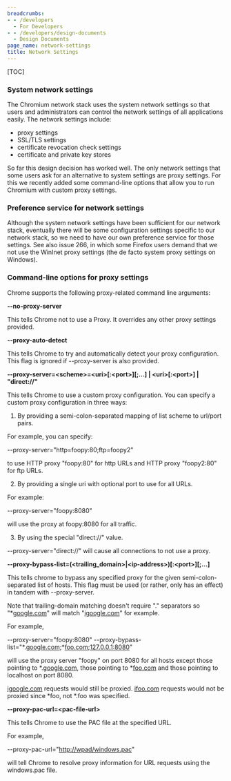 ```yaml
---
breadcrumbs:
- - /developers
  - For Developers
- - /developers/design-documents
  - Design Documents
page_name: network-settings
title: Network Settings
---
```


[TOC]

### System network settings

The Chromium network stack uses the system network settings so that users and
administrators can control the network settings of all applications easily. The
network settings include:

*   proxy settings
*   SSL/TLS settings
*   certificate revocation check settings
*   certificate and private key stores

So far this design decision has worked well. The only network settings that some
users ask for an alternative to system settings are proxy settings. For this we
recently added some command-line options that allow you to run Chromium with
custom proxy settings.

### Preference service for network settings

Although the system network settings have been sufficient for our network stack,
eventually there will be some configuration settings specific to our network
stack, so we need to have our own preference service for those settings. See
also issue 266, in which some Firefox users demand that we not use the WinInet
proxy settings (the de facto system proxy settings on Windows).

### Command-line options for proxy settings

Chrome supports the following proxy-related command line arguments:

**--no-proxy-server**

This tells Chrome not to use a Proxy. It overrides any other proxy settings
provided.

**--proxy-auto-detect**

This tells Chrome to try and automatically detect your proxy configuration. This
flag is ignored if --proxy-server is also provided.

**--proxy-server=&lt;scheme&gt;=&lt;uri&gt;\[:&lt;port&gt;\]\[;...\] |
&lt;uri&gt;\[:&lt;port&gt;\] | "direct://"**

This tells Chrome to use a custom proxy configuration. You can specify a custom
proxy configuration in three ways:

1) By providing a semi-colon-separated mapping of list scheme to url/port pairs.

For example, you can specify:

--proxy-server="http=foopy:80;ftp=foopy2"

to use HTTP proxy "foopy:80" for http URLs and HTTP proxy "foopy2:80" for ftp
URLs.

2) By providing a single uri with optional port to use for all URLs.

For example:

--proxy-server="foopy:8080"

will use the proxy at foopy:8080 for all traffic.

3) By using the special "direct://" value.

--proxy-server="direct://" will cause all connections to not use a proxy.

**--proxy-bypass-list=(&lt;trailing_domain&gt;|&lt;ip-address&gt;)\[:&lt;port&gt;\]\[;...\]**

This tells chrome to bypass any specified proxy for the given
semi-colon-separated list of hosts. This flag must be used (or rather, only has
an effect) in tandem with --proxy-server.

Note that trailing-domain matching doesn't require "." separators so
"\*[google.com](http://google.com/)" will match
"[igoogle.com](http://igoogle.com/)" for example.

For example,

--proxy-server="foopy:8080"
--proxy-bypass-list="\*.[google.com](http://google.com/);\*[foo.com](http://foo.com/);[127.0.0.1:8080](http://127.0.0.1:8080/)"

will use the proxy server "foopy" on port 8080 for all hosts except those
pointing to \*.[google.com](http://google.com/), those pointing to
\*[foo.com](http://foo.com/) and those pointing to localhost on port 8080.

[igoogle.com](http://igoogle.com/) requests would still be proxied.
[ifoo.com](http://ifoo.com/) requests would not be proxied since \*foo, not
\*.foo was specified.

**--proxy-pac-url=&lt;pac-file-url&gt;**

This tells Chrome to use the PAC file at the specified URL.

For example,

--proxy-pac-url="<http://wpad/windows.pac>"

will tell Chrome to resolve proxy information for URL requests using the
windows.pac file.
